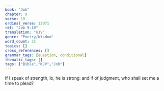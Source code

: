 ```yaml
---
book: "Job"
chapter: 9
verse: 19
ordinal_verse: 13071
ref: "Job 9:19"
translation: "KJV"
genre: "Poetry/Wisdom"
word_count: 21
topics: []
cross_references: []
grammar_tags: [question, conditional]
thematic_tags: []
tags: ["Bible","KJV","Job"]
---
```

If I speak of strength, lo, he is strong: and if of judgment, who shall set me a time to plead?
